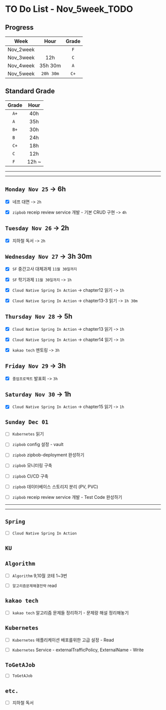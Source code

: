 # TO Do List - Nov_5week_TODO

## Progress
| Week | Hour | Grade |
|:---:|:---:|:---:|
|Nov_2week||`F`|
|Nov_3week|12h|`C`|
|Nov_4week|35h 30m|`A`|
|Nov_5week|`20h 30m`|`C+`|


## Standard Grade
| Grade | Hour |
|:---:|:---:|
|`A+`|40h|
|`A `|35h|
|`B+`|30h|
|`B `|24h|
|`C+`|18h|
|`C `|12h|
|`F `|12h ~|


---
---

## `Monday Nov 25` -> 6h
- [x] 네프 대면  -> `2h`
- [x] `zipbob` receip review service 개발 - 기본 CRUD 구현 -> `4h`


## `Tuesday Nov 26` -> 2h
- [x] 지하철 독서 -> `2h`


## `Wednesday Nov 27` -> 3h 30m
- [x] `SF` 중간고사 대체과제 `11월 30일까지`
- [x] `SF` 학기과제 `11월 30일까지` -> `1h`
- [x] `Cloud Native Spring In Action` -> chapter12 읽기 -> `1h`
- [x] `Cloud Native Spring In Action` -> chapter13-3 읽기 -> `1h 30m`


## `Thursday Nov 28` -> 5h
- [x] `Cloud Native Spring In Action` -> chapter13 읽기 -> `1h`
- [x] `Cloud Native Spring In Action` -> chapter14 읽기 -> `1h`
- [x] `kakao tech` 멘토링 -> `3h`


## `Friday Nov 29` -> 3h
- [x] `졸업프로젝트` 발표회 -> `3h`

 
## `Saturday Nov 30` -> 1h
- [x] `Cloud Native Spring In Action` -> chapter15 읽기 -> `1h`


## `Sunday Dec 01`
- [ ] `Kubernetes` 읽기
- [ ] `zipbob` config 설정 - vault
- [ ] `zipbob` zipbob-deployment 완성하기
- [ ] `zipbob` 모니터링 구축
- [ ] `zipbob` CI/CD 구축
- [ ] `zipbob` 데이터베이스 스토리지 분리 (PV, PVC)
- [ ] `zipbob` receip review service 개발 - Test Code 완성하기



---
---
## `Spring`
- [ ] `Cloud Native Spring In Action`

## `KU`


## `Algorithm`
- [ ] `Algorithm` 9,10월 코테 1~3번
- [ ] `알고리즘문제해결전략` read


## `kakao tech`
- [ ] `kakao tech` 알고리즘 문제들 정리하기 - 문제랑 해설 정리해놓기


## `Kubernetes`
- [ ] `Kubernetes` 애플리케이션 배포를위한 고급 설정 - Read
- [ ] `Kubernetes` Service - externalTrafficPolicy, ExternalName - Write


## `ToGetAJob`
- [ ] `ToGetAJob`


## `etc.`
- [ ] 지하철 독서



<br><br>

<!-- > `개인공부` : `6h 30m` -> `25h 36m` -> `22h 19m` -> -->

<br><br>

<!-- 
## `Java`
## `OPIc`
## `토익` 
-->






